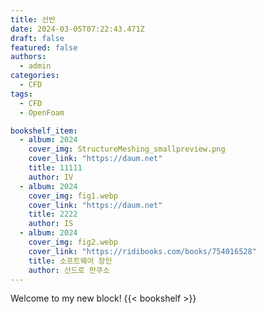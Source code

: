 ```yaml
---
title: 선반 
date: 2024-03-05T07:22:43.471Z
draft: false
featured: false
authors:
  - admin
categories:
  - CFD
tags:
  - CFD
  - OpenFoam

bookshelf_item:
  - album: 2024
    cover_img: StructureMeshing_smallpreview.png
    cover_link: "https://daum.net"
    title: 11111
    author: IV
  - album: 2024
    cover_img: fig1.webp
    cover_link: "https://daum.net"
    title: 2222
    author: IS
  - album: 2024
    cover_img: fig2.webp
    cover_link: "https://ridibooks.com/books/754016528"
    title: 소프트웨어 장인
    author: 산드로 만쿠소  
---
```


Welcome to my new block!
{{< bookshelf  >}}

